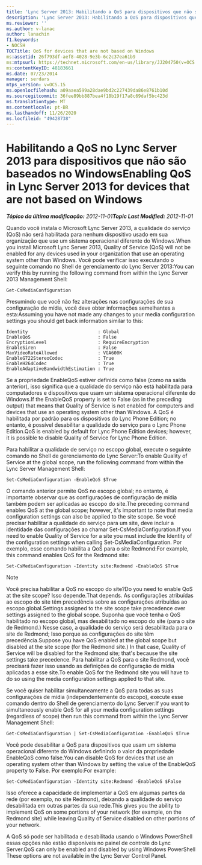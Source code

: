 ```yaml
---
title: 'Lync Server 2013: Habilitando a QoS para dispositivos que não são baseados no Windows'
description: 'Lync Server 2013: Habilitando a QoS para dispositivos que não são baseados no Windows.'
ms.reviewer: ''
ms.author: v-lanac
author: lanachin
f1.keywords:
- NOCSH
TOCTitle: QoS for devices that are not based on Windows
ms:assetid: 26f793df-aef8-4028-9e3b-6c2c37ea61b9
ms:mtpsurl: https://technet.microsoft.com/en-us/library/JJ204750(v=OCS.15)
ms:contentKeyID: 48183661
ms.date: 07/23/2014
manager: serdars
mtps_version: v=OCS.15
ms.openlocfilehash: a09aaea599a28dae9bd2c227439da86e8761b10d
ms.sourcegitcommit: 36fee89bb887bea4f18b19f17a8c69daf5bc423d
ms.translationtype: MT
ms.contentlocale: pt-BR
ms.lasthandoff: 11/26/2020
ms.locfileid: "49428738"
---
```

# <a name="enabling-qos-in-lync-server-2013-for-devices-that-are-not-based-on-windows"></a><span data-ttu-id="031f9-103">Habilitando a QoS no Lync Server 2013 para dispositivos que não são baseados no Windows</span><span class="sxs-lookup"><span data-stu-id="031f9-103">Enabling QoS in Lync Server 2013 for devices that are not based on Windows</span></span>

<div data-xmlns="http://www.w3.org/1999/xhtml">

<div class="topic" data-xmlns="http://www.w3.org/1999/xhtml" data-msxsl="urn:schemas-microsoft-com:xslt" data-cs="https://msdn.microsoft.com/">

<div data-asp="https://msdn2.microsoft.com/asp">



</div>

<div id="mainSection">

<div id="mainBody"><span data-ttu-id="031f9-104">

<span> </span></span><span class="sxs-lookup"><span data-stu-id="031f9-104">

<span> </span></span></span>

<span data-ttu-id="031f9-105">_**Tópico da última modificação:** 2012-11-01_</span><span class="sxs-lookup"><span data-stu-id="031f9-105">_**Topic Last Modified:** 2012-11-01_</span></span>

<span data-ttu-id="031f9-106">Quando você instala o Microsoft Lync Server 2013, a qualidade do serviço (QoS) não será habilitada para nenhum dispositivo usado em sua organização que use um sistema operacional diferente do Windows.</span><span class="sxs-lookup"><span data-stu-id="031f9-106">When you install Microsoft Lync Server 2013, Quality of Service (QoS) will not be enabled for any devices used in your organization that use an operating system other than Windows.</span></span> <span data-ttu-id="031f9-107">Você pode verificar isso executando o seguinte comando no Shell de gerenciamento do Lync Server 2013:</span><span class="sxs-lookup"><span data-stu-id="031f9-107">You can verify this by running the following command from within the Lync Server 2013 Management Shell:</span></span>

    Get-CsMediaConfiguration

<span data-ttu-id="031f9-108">Presumindo que você não fez alterações nas configurações de sua configuração de mídia, você deve obter informações semelhantes a esta:</span><span class="sxs-lookup"><span data-stu-id="031f9-108">Assuming you have not made any changes to your media configuration settings you should get back information similar to this:</span></span>

    Identity                          : Global
    EnableQoS                         : False
    EncryptionLevel                   : RequireEncryption
    EnableSiren                       : False
    MaxVideoRateAllowed               : VGA600K
    EnableG722StereoCodec             : True
    EnableH264Codec                   : True
    EnableAdaptiveBandwidthEstimation : True

<span data-ttu-id="031f9-109">Se a propriedade EnableQoS estiver definida como false (como na saída anterior), isso significa que a qualidade do serviço não está habilitada para computadores e dispositivos que usam um sistema operacional diferente do Windows.</span><span class="sxs-lookup"><span data-stu-id="031f9-109">If the EnableQoS property is set to False (as in the preceding output) that means that Quality of Service is not enabled for computers and devices that use an operating system other than Windows.</span></span> <span data-ttu-id="031f9-110">A QoS é habilitada por padrão para os dispositivos do Lync Phone Edition; no entanto, é possível desabilitar a qualidade do serviço para o Lync Phone Edition.</span><span class="sxs-lookup"><span data-stu-id="031f9-110">QoS is enabled by default for Lync Phone Edition devices; however, it is possible to disable Quality of Service for Lync Phone Edition.</span></span>

<span data-ttu-id="031f9-111">Para habilitar a qualidade de serviço no escopo global, execute o seguinte comando no Shell de gerenciamento do Lync Server:</span><span class="sxs-lookup"><span data-stu-id="031f9-111">To enable Quality of Service at the global scope, run the following command from within the Lync Server Management Shell:</span></span>

    Set-CsMediaConfiguration -EnableQoS $True

<span data-ttu-id="031f9-112">O comando anterior permite QoS no escopo global; no entanto, é importante observar que as configurações de configuração de mídia também podem ser aplicadas ao escopo do site.</span><span class="sxs-lookup"><span data-stu-id="031f9-112">The preceding command enables QoS at the global scope; however, it's important to note that media configuration settings can also be applied to the site scope.</span></span> <span data-ttu-id="031f9-113">Se você precisar habilitar a qualidade do serviço para um site, deve incluir a identidade das configurações ao chamar Set-CsMediaConfiguration.</span><span class="sxs-lookup"><span data-stu-id="031f9-113">If you need to enable Quality of Service for a site you must include the Identity of the configuration settings when calling Set-CsMediaConfiguration.</span></span> <span data-ttu-id="031f9-114">Por exemplo, esse comando habilita a QoS para o site Redmond:</span><span class="sxs-lookup"><span data-stu-id="031f9-114">For example, this command enables QoS for the Redmond site:</span></span>

    Set-CsMediaConfiguration -Identity site:Redmond -EnableQoS $True

<div>


> [!NOTE]  
> <span data-ttu-id="031f9-115">Você precisa habilitar a QoS no escopo do site?</span><span class="sxs-lookup"><span data-stu-id="031f9-115">Do you need to enable QoS at the site scope?</span></span> <span data-ttu-id="031f9-116">Isso depende.</span><span class="sxs-lookup"><span data-stu-id="031f9-116">That depends.</span></span> <span data-ttu-id="031f9-117">As configurações atribuídas ao escopo do site têm precedência sobre as configurações atribuídas ao escopo global.</span><span class="sxs-lookup"><span data-stu-id="031f9-117">Settings assigned to the site scope take precedence over settings assigned to the global scope.</span></span> <span data-ttu-id="031f9-118">Suponha que você tenha o QoS habilitado no escopo global, mas desabilitado no escopo do site (para o site de Redmond.) Nesse caso, a qualidade do serviço será desabilitada para o site de Redmond; Isso porque as configurações do site têm precedência.</span><span class="sxs-lookup"><span data-stu-id="031f9-118">Suppose you have QoS enabled at the global scope but disabled at the site scope (for the Redmond site.) In that case, Quality of Service will be disabled for the Redmond site; that's because the site settings take precedence.</span></span> <span data-ttu-id="031f9-119">Para habilitar a QoS para o site Redmond, você precisará fazer isso usando as definições de configuração de mídia aplicadas a esse site.</span><span class="sxs-lookup"><span data-stu-id="031f9-119">To enable QoS for the Redmond site you will have to do so using the media configuration settings applied to that site.</span></span>



</div>

<span data-ttu-id="031f9-120">Se você quiser habilitar simultaneamente a QoS para todas as suas configurações de mídia (independentemente do escopo), execute esse comando dentro do Shell de gerenciamento do Lync Server:</span><span class="sxs-lookup"><span data-stu-id="031f9-120">If you want to simultaneously enable QoS for all your media configuration settings (regardless of scope) then run this command from within the Lync Server Management Shell:</span></span>

    Get-CsMediaConfiguration | Set-CsMediaConfiguration -EnableQoS $True

<span data-ttu-id="031f9-121">Você pode desabilitar a QoS para dispositivos que usam um sistema operacional diferente do Windows definindo o valor da propriedade EnableQoS como false.</span><span class="sxs-lookup"><span data-stu-id="031f9-121">You can disable QoS for devices that use an operating system other than Windows by setting the value of the EnableQoS property to False.</span></span> <span data-ttu-id="031f9-122">Por exemplo:</span><span class="sxs-lookup"><span data-stu-id="031f9-122">For example:</span></span>

    Set-CsMediaConfiguration -Identity site:Redmond -EnableQoS $False

<span data-ttu-id="031f9-123">Isso oferece a capacidade de implementar a QoS em algumas partes da rede (por exemplo, no site Redmond), deixando a qualidade do serviço desabilitada em outras partes da sua rede.</span><span class="sxs-lookup"><span data-stu-id="031f9-123">This gives you the ability to implement QoS on some portions of your network (for example, on the Redmond site) while leaving Quality of Service disabled on other portions of your network.</span></span>

<span data-ttu-id="031f9-124">A QoS só pode ser habilitada e desabilitada usando o Windows PowerShell essas opções não estão disponíveis no painel de controle do Lync Server.</span><span class="sxs-lookup"><span data-stu-id="031f9-124">QoS can only be enabled and disabled by using Windows PowerShell These options are not available in the Lync Server Control Panel.</span></span>

<span data-ttu-id="031f9-125"></div>

<span> </span>

</div>

</div>

</span><span class="sxs-lookup"><span data-stu-id="031f9-125"></div>

<span> </span>

</div>

</div>

</span></span></div>

